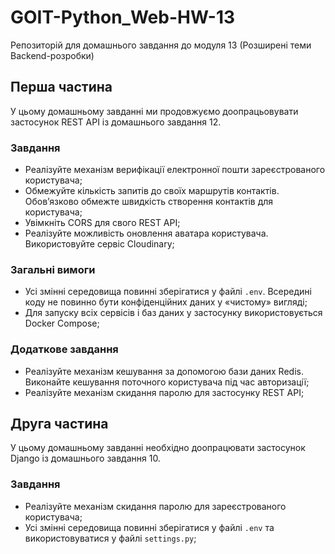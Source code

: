 # GOIT-Python_Web-HW-13
Репозиторій для домашнього завдання до модуля 13 (Розширені теми Backend-розробки)

## Перша частина
У цьому домашньому завданні ми продовжуємо доопрацьовувати застосунок REST API із домашнього завдання 12.

### Завдання
- Реалізуйте механізм верифікації електронної пошти зареєстрованого користувача;
- Обмежуйте кількість запитів до своїх маршрутів контактів. Обов’язково обмежте швидкість створення контактів для користувача;
- Увімкніть CORS для свого REST API;
- Реалізуйте можливість оновлення аватара користувача. Використовуйте сервіс Cloudinary;

### Загальні вимоги
- Усі змінні середовища повинні зберігатися у файлі `.env`. Всередині коду не повинно бути конфіденційних даних у «чистому» вигляді;
- Для запуску всіх сервісів і баз даних у застосунку використовується Docker Compose;

### Додаткове завдання
- Реалізуйте механізм кешування за допомогою бази даних Redis. Виконайте кешування поточного користувача під час авторизації;
- Реалізуйте механізм скидання паролю для застосунку REST API;

## Друга частина
У цьому домашньому завданні необхідно доопрацювати застосунок Django із домашнього завдання 10.

### Завдання
- Реалізуйте механізм скидання паролю для зареєстрованого користувача;
- Усі змінні середовища повинні зберігатися у файлі `.env` та використовуватися у файлі `settings.py`;